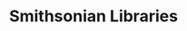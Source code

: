 ---
# This topic lives at
# https://digital.gov/topics/smithsonian-libraries

slug: "smithsonian-libraries"

# Topic Title
title: "Smithsonian Libraries"

# description — keep it short and clear
summary: ""


# Weight
weight: 1

# For more information on managing topics,
# see https://github.com/GSA/digitalgov.gov/wiki
---